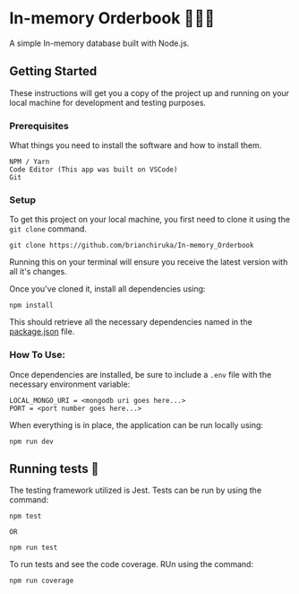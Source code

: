 # In-memory Orderbook 🚀🚀🚀

A simple In-memory database built with Node.js.

## Getting Started

These instructions will get you a copy of the project up and running on your local machine for development and testing purposes.

### Prerequisites

What things you need to install the software and how to install them.

```
NPM / Yarn
Code Editor (This app was built on VSCode)
Git
```

### Setup

To get this project on your local machine, you first need to clone it using the `git clone` command.

```
git clone https://github.com/brianchiruka/In-memory_Orderbook
```

Running this on your terminal will ensure you receive the latest version with all it's changes.

Once you've cloned it, install all dependencies using:

```
npm install
```

This should retrieve all the necessary dependencies named in the [package.json](https://github.com/brianchiruka/In-memory_Orderbook/blob/master/package.json) file.

### How To Use:

Once dependencies are installed, be sure to include a `.env` file with the necessary environment variable:

```
LOCAL_MONGO_URI = <mongodb uri goes here...>
PORT = <port number goes here...>
```

When everything is in place, the application can be run locally using:

```
npm run dev
```

## Running tests 🧪

The testing framework utilized is Jest. Tests can be run by using the command:

```
npm test

OR

npm run test
```

To run tests and see the code coverage. RUn using the command:

```
npm run coverage
```
